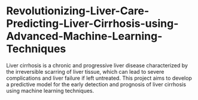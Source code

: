 # Revolutionizing-Liver-Care-Predicting-Liver-Cirrhosis-using-Advanced-Machine-Learning-Techniques
Liver cirrhosis is a chronic and progressive liver disease characterized by the irreversible scarring of liver tissue, which can lead to severe complications and liver failure if left untreated. This project aims to develop a predictive model for the early detection and prognosis of liver cirrhosis using machine learning techniques.
